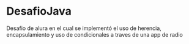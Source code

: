 # DesafioJava

Desafio de alura en el cual se implementó el uso de herencia, encapsulamiento y uso de condicionales
a traves de una app de radio
